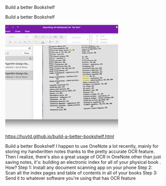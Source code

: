 Build a better Bookshelf

Build a better Bookshelf
![](../_resources/b0fa7385a743c37e8c71bc709ca19935.png)
https://huytd.github.io/build-a-better-bookshelf.html

Build a better Bookshelf I happen to use OneNote a lot recently, mainly for storing my handwritten notes thanks to the pretty accurate OCR feature. Then I realize, there's also a great usage of OCR in OneNote other than just saving notes, it's: building an electronic index for all of your physical book . How? Step 1: Install any document scanning app on your phone Step 2: Scan all the index pages and table of contents in all of your books Step 3: Send it to whatever software you're using that has OCR feature